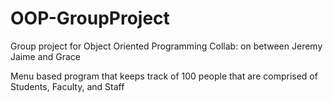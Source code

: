 # OOP-GroupProject
Group project for Object Oriented Programming
Collab: on between Jeremy Jaime and Grace

Menu based program that keeps track of 100 people that are comprised of Students, Faculty, and Staff
